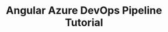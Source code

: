 ---
title: Angular Azure DevOps Pipeline Tutorial
keywords: azure, angular, ci/cd, pipeline, devops
tags: [azure, ci_cd, angular, devops, tutorial]
sidebar: azure_sidebar
toc: false
permalink: azure_angular_devops_pipeline.html
folder: azure/tutorials
---